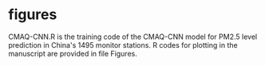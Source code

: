 # figures
CMAQ-CNN.R is the training code of the CMAQ-CNN model for PM2.5 level prediction in China's 1495 monitor stations.
R codes for plotting in the manuscript are provided in file Figures.
